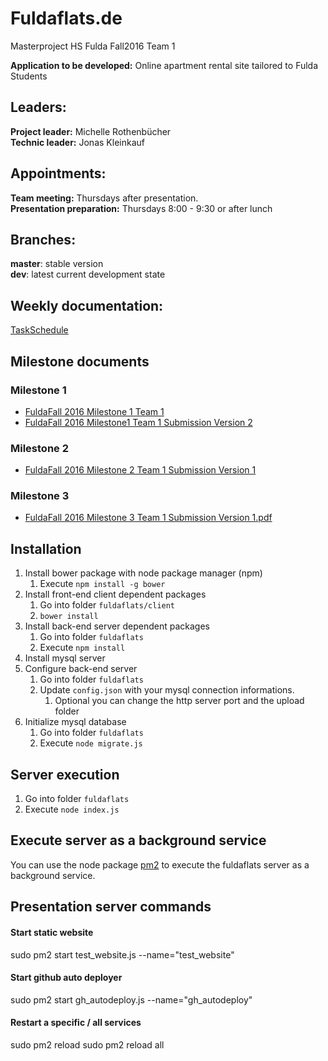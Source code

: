 Fuldaflats.de
=============
Masterproject HS Fulda Fall2016 Team 1

**Application to be developed:** Online apartment rental site tailored to Fulda Students

## Leaders:
**Project leader:** Michelle Rothenbücher  
**Technic leader:** Jonas Kleinkauf  

## Appointments:
**Team meeting:** Thursdays after presentation.  
**Presentation preparation:** Thursdays 8:00 - 9:30 or after lunch

## Branches:  
**master**: stable version  
**dev**: latest current development state

## Weekly documentation:  
[TaskSchedule](https://www.dropbox.com/s/ckslouywg9wwy7h/Task%20Shedule.docx?dl=0)

## Milestone documents
### Milestone 1
- [FuldaFall 2016 Milestone 1 Team 1](https://github.com/JoeChester/masterprojekt/blob/dev/documentation/milestone1/FuldaFall%202016%20Milestone1%20Team1.pdf)
- [FuldaFall 2016 Milestone1 Team 1 Submission Version 2](https://github.com/JoeChester/masterprojekt/blob/dev/documentation/milestone1/FuldaFall%202016%20Milestone1%20Team1.pdf)

### Milestone 2
- [FuldaFall 2016 Milestone 2 Team 1 Submission Version 1](https://github.com/JoeChester/masterprojekt/blob/dev/documentation/milestone2/FuldaFall%202016%20Milestone2%20Team1%20Submission%20Version%201.pdf)

### Milestone 3
- [FuldaFall 2016 Milestone 3 Team 1 Submission Version 1.pdf](https://github.com/JoeChester/masterprojekt/blob/dev/documentation/milestone3/FuldaFall%202016%20Milestone%203%20Team1%20Submission%20Version%201.pdf)

## Installation
1. Install bower package with node package manager (npm)
    1. Execute `npm install -g bower`    
2. Install front-end client dependent packages
    1. Go into folder `fuldaflats/client`
    2. `bower install`
3. Install back-end server dependent packages
    1. Go into folder `fuldaflats`
    2. Execute `npm install`
4. Install mysql server
5. Configure back-end server
   1. Go into folder `fuldaflats`
   2. Update `config.json` with your mysql connection informations.
      1. Optional you can change the http server port and the upload folder
4. Initialize mysql database
    1. Go into folder `fuldaflats`
    2. Execute `node migrate.js`
    
## Server execution
1. Go into folder `fuldaflats`
2. Execute `node index.js`

## Execute server as a background service
You can use the node package [pm2](https://github.com/Unitech/pm2) to execute the fuldaflats server as a background service.


## Presentation server commands
#### Start static website
sudo pm2 start test_website.js --name="test_website"

#### Start github auto deployer
sudo pm2 start gh_autodeploy.js --name="gh_autodeploy"

#### Restart a specific / all services
sudo pm2 reload <service name>
sudo pm2 reload all
